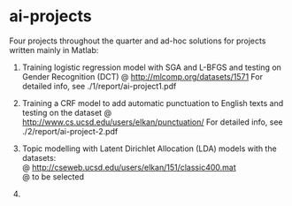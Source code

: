 ai-projects
================
Four projects throughout the quarter and ad-hoc solutions for projects 
written mainly in Matlab:

1. Training logistic regression model with SGA and L-BFGS and testing on
Gender Recognition (DCT) @ http://mlcomp.org/datasets/1571
For detailed info, see ./1/report/ai-project1.pdf

2. Training a CRF model to add automatic punctuation to English texts and
testing on the dataset @ http://www.cs.ucsd.edu/users/elkan/punctuation/
For detailed info, see ./2/report/ai-project-2.pdf

3. Topic modelling with Latent Dirichlet Allocation (LDA) models with the
datasets:  
@ http://cseweb.ucsd.edu/users/elkan/151/classic400.mat   
@ to be selected  

4.
	